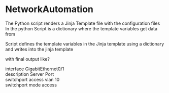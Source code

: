 # NetworkAutomation
The Python script renders a Jinja Template file with the configuration files </br>
In the python Script is a  dictionary where the template variables get data from

Script defines the template variables in the Jinja template using a dictionary and writes into the jinja template </br>

with final output like? </br>

interface GigabitEthernet0/1 </br>
description Server Port  </br>
switchport access vlan 10 </br>
switchport mode access
